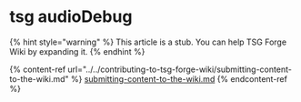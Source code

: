 # tsg audioDebug

{% hint style="warning" %}
This article is a stub. You can help TSG Forge Wiki by expanding it.
{% endhint %}

{% content-ref url="../../contributing-to-tsg-forge-wiki/submitting-content-to-the-wiki.md" %}
[submitting-content-to-the-wiki.md](../../contributing-to-tsg-forge-wiki/submitting-content-to-the-wiki.md)
{% endcontent-ref %}

